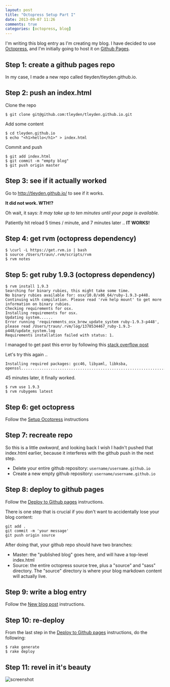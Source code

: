 ```yaml
---
layout: post
title: "Octopress Setup Part I"
date: 2013-09-07 11:26
comments: true
categories: [octopress, blog]
---
```


I'm writing this blog entry as I'm creating my blog.  I have decided to use [Octopress](http://octopress.org/), and I'm initially going to host it on [Github Pages](http://pages.github.com/).

## Step 1: create a github pages repo

In my case, I made a new repo called tleyden/tleyden.github.io.

## Step 2: push an index.html 

Clone the repo

```
$ git clone git@github.com:tleyden/tleyden.github.io.git
```

Add some content

```
$ cd tleyden.github.io
$ echo "<h1>hello</h1>" > index.html
```

Commit and push

```
$ git add index.html
$ git commit -m "empty blog"
$ git push origin master
```

## Step 3: see if it actually worked

Go to http://tleyden.github.io/ to see if it works.

**It did not work.  WTH!?**

Oh wait, it says: *It may take up to ten minutes until your page is available.*

Patiently hit reload 5 times / minute, and 7 minutes later .. **IT WORKS!**


## Step 4: get rvm (octopress dependency)

```
$ \curl -L https://get.rvm.io | bash
$ source /Users/traun/.rvm/scripts/rvm
$ rvm notes
```

## Step 5: get ruby 1.9.3 (octopress dependency)

``` 
$ rvm install 1.9.3
Searching for binary rubies, this might take some time.
No binary rubies available for: osx/10.8/x86_64/ruby-1.9.3-p448.
Continuing with compilation. Please read 'rvm help mount' to get more information on binary rubies.
Checking requirements for osx.
Installing requirements for osx.
Updating system......
Error running 'requirements_osx_brew_update_system ruby-1.9.3-p448',
please read /Users/traun/.rvm/log/1378534467_ruby-1.9.3-p448/update_system.log
Requirements installation failed with status: 1.
```

I managed to get past this error by following this [stack overflow post](http://stackoverflow.com/questions/14113427/brew-update-failed)

Let's try this again ..

```
Installing required packages: gcc46, libyaml, libksba, openssl......................................................................................................
```

45 minutes later, it finally worked.  
```
$ rvm use 1.9.3
$ rvm rubygems latest
```

## Step 6: get octopress

Follow the [Setup Ocotpress](http://octopress.org/docs/setup/) instructions

## Step 7: recreate repo

So this is a little _awkward_, and looking back I wish I hadn't pushed that index.html earlier, because it interferes with the github push in the next step.

* Delete your entire github repository: `username/username.github.io`
* Create a new empty github repository: `username/username.github.io`

## Step 8: deploy to github pages

Follow the [Deploy to Github pages](http://octopress.org/docs/deploying/github/) instructions.

There is one step that is crucial if you don't want to accidentally lose your blog content:

```
git add .
git commit -m 'your message'
git push origin source
```

After doing that, your github repo should have two branches:

* Master: the "published blog" goes here, and will have a top-level index.html
* Source: the entire octopress source tree, plus a "source" and "sass" directory.  The "source" directory is where your blog markdown content will actually live.

## Step 9: write a blog entry 

Follow the [New blog post](http://octopress.org/docs/blogging/) instructions.

## Step 10: re-deploy 

From the last step in the [Deploy to Github pages](http://octopress.org/docs/deploying/github/) instructions, do the following:

```
$ rake generate
$ rake deploy
```

## Step 11: revel in it's beauty

![screenshot](http://cl.ly/image/1e2x3I293X3w/Screen%20Shot%202013-09-07%20at%2012.21.57%20AM.png)



